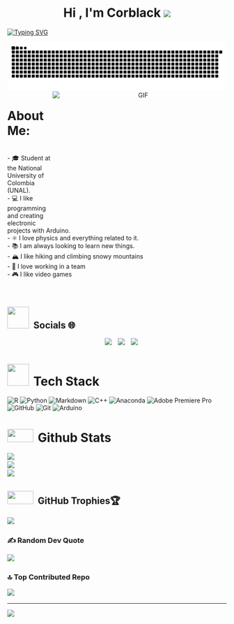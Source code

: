 <h1 align="center">Hi , I'm Corblack <img src="https://media.giphy.com/media/hvRJCLFzcasrR4ia7z/giphy.gif" width="35"></h1>

<a href="https://git.io/typing-svg"><img src="https://readme-typing-svg.demolab.com?font=Fira+Code&weight=500&pause=1000&color=18546E&background=FFFFFF00&width=435&lines=inventor+and+researcher;Data+Scientist+and+analyst;Knowledge+explorer+and+Autodidact;Passionate+about+learning;nicortesiv%40gmail.com" alt="Typing SVG" /></a>

<picture>
  <source media="(prefers-color-scheme: dark)" srcset="https://raw.githubusercontent.com/Corblack-XXIV/Corblack-XXIV/output/github-contribution-grid-snake-dark.svg">
  <source media="(prefers-color-scheme: light)" srcset="https://raw.githubusercontent.com/Corblack-XXIV/Corblack-XXIV/output/github-contribution-grid-snake.svg">
  <img alt="github contribution grid snake animation" src="https://raw.githubusercontent.com/Corblack-XXIV/Corblack-XXIV/output/github-contribution-grid-snake.svg">
</picture>

<a target="_blank" align="center">
  <img align="right" top="500" height="300" width="400" alt="GIF" src="https://media.giphy.com/media/SWoSkN6DxTszqIKEqv/giphy.gif">
</a>

# About Me:
<br>- 🎓 Student at the National University of Colombia (UNAL).<br>- 💻 I like programming and creating electronic projects with Arduino.<br>- ⚛️ I love physics and everything related to it.<br>- 📚 I am always looking to learn new things.<br>- 🏔️ I like hiking and climbing snowy mountains<br>- 🤝 I love working in a team<br>- 🎮 I like video games

<img src="https://komarev.com/ghpvc/?username=condorcoders&style=flat-square&color=blue" alt=""/>

## <img src="https://media4.giphy.com/media/v1.Y2lkPTc5MGI3NjExc2JlbjBhaXkxczEzcGU0MjBoZXZqcnBzaWUxNmczaXZkMXF2dzA1MyZlcD12MV9pbnRlcm5hbF9naWZfYnlfaWQmY3Q9Zw/E6Ws7Z28QImKSeEeRo/giphy.gif" width="50" height="50" style="margin-right: 10px;">Socials 🌐</h3>

<div align="center"  class="icons-social" style="margin-left: 10px;">
    <a style="margin-left: 10px;"  target="_blank" href="https://www.linkedin.com/in/nicortesiv">
	   <img src="https://img.shields.io/badge/LinkedIn-blue?style=for-the-badge&logo=linkedin&logoColor=white"></a>
  <a style="margin-left: 10px;"  target="_blank" href="nicortespiv@gmail.com">
	   <img src="https://img.shields.io/badge/Gmail-D14836?style=for-the-badge&logo=gmail&logoColor=white"></a>
  <a style="margin-left: 10px;"  target="_blank" href="https://www.instagram.com/corblack.donuts/">
	   <img src="https://img.shields.io/badge/Instagram-%23E4405F.svg?style=for-the-badge&logo=Instagram&logoColor=white"></a>
</div>





# <img src="https://media3.giphy.com/media/v1.Y2lkPTc5MGI3NjExd29lY2cwNjJwZ3Jxbnk5bTA5bWtubDEzdjVpaWdidWdxeDluZXMzbiZlcD12MV9pbnRlcm5hbF9naWZfYnlfaWQmY3Q9Zw/hENDkVRxKsctCpuAun/giphy.gif" width="50" height="50" style="margin-right: 10px;">Tech Stack</h3>
![R](https://img.shields.io/badge/r-%23276DC3.svg?style=for-the-badge&logo=r&logoColor=white) ![Python](https://img.shields.io/badge/python-3670A0?style=for-the-badge&logo=python&logoColor=ffdd54) ![Markdown](https://img.shields.io/badge/markdown-%23000000.svg?style=for-the-badge&logo=markdown&logoColor=white) ![C++](https://img.shields.io/badge/c++-%2300599C.svg?style=for-the-badge&logo=c%2B%2B&logoColor=white) ![Anaconda](https://img.shields.io/badge/Anaconda-%2344A833.svg?style=for-the-badge&logo=anaconda&logoColor=white) ![Adobe Premiere Pro](https://img.shields.io/badge/Adobe%20Premiere%20Pro-9999FF.svg?style=for-the-badge&logo=Adobe%20Premiere%20Pro&logoColor=white) ![GitHub](https://img.shields.io/badge/github-%23121011.svg?style=for-the-badge&logo=github&logoColor=white) ![Git](https://img.shields.io/badge/git-%23F05033.svg?style=for-the-badge&logo=git&logoColor=white) ![Arduino](https://img.shields.io/badge/-Arduino-00979D?style=for-the-badge&logo=Arduino&logoColor=white)
# <img src="https://media.giphy.com/media/iY8CRBdQXODJSCERIr/giphy.gif" width="60" height="30" style="margin-right: 10px;">Github Stats</h3>

![](https://github-readme-stats.vercel.app/api?username=Corblack-XXIV&theme=noctis_minimus&hide_border=false&include_all_commits=true&count_private=false)<br/>
![](https://nirzak-streak-stats.vercel.app/?user=Corblack-XXIV&theme=noctis_minimus&hide_border=false)<br/>
![](https://github-readme-stats.vercel.app/api/top-langs/?username=Corblack-XXIV&theme=noctis_minimus&hide_border=false&include_all_commits=true&count_private=false&layout=compact)

## <img src="https://media3.giphy.com/media/v1.Y2lkPTc5MGI3NjExM3hwdXl0NHFjOTFiOWhkMTA4czR3b2t5eW12MzRjd3Rkb29nd3pkMSZlcD12MV9pbnRlcm5hbF9naWZfYnlfaWQmY3Q9Zw/dtVSgVNaXXGIJLnYAz/giphy.gif" width="60" height="30" style="margin-right: 10px;">GitHub Trophies🏆</h3>

![](https://github-profile-trophy.vercel.app/?username=Corblack-XXIV&theme=noctis_minimus&no-frame=false&no-bg=true&margin-w=4)

### ✍️ Random Dev Quote
![](https://quotes-github-readme.vercel.app/api?type=horizontal&theme=tokyonight)

### 🔝 Top Contributed Repo
![](https://github-contributor-stats.vercel.app/api?username=Corblack-XXIV&limit=5&theme=noctis_minimus&combine_all_yearly_contributions=true)

---
[![](https://visitcount.itsvg.in/api?id=Corblack-XXIV&icon=5&color=8)](https://visitcount.itsvg.in)

<!-- Proudly created with GPRM ( https://gprm.itsvg.in ) -->

<!---
Corblack-XXIV/Corblack-XXIV is a ✨ special ✨ repository because its `README.md` (this file) appears on your GitHub profile.
You can click the Preview link to take a look at your changes.
--->
